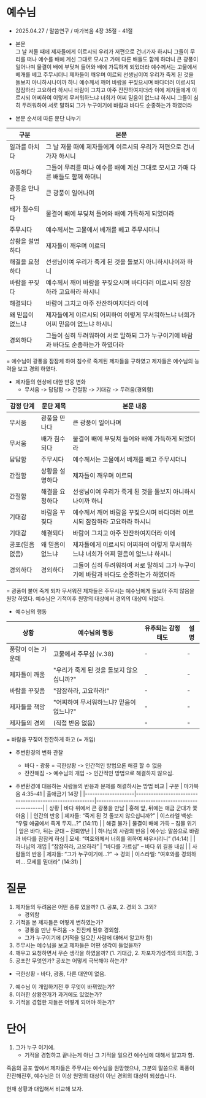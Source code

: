 # 예수님
* 2025.04.27 / 말씀연구 / 마가복음 4장 35절 - 41절 

* 본문  
그 날 저물 때에 제자들에게 이르시되 우리가 저편으로 건너가자 하시니 그들이 무리를 떠나 예수를 배에 계신 그대로 모시고 가매 다른 배들도 함께 하더니 큰 광풍이 일어나며 물결이 배에 부딪쳐 들어와 배에 가득하게 되었더라 예수께서는 고물에서 베개를 베고 주무시더니 제자들이 깨우며 이르되 선생님이여 우리가 죽게 된 것을 돌보지 아니하시나이까 하니 예수께서 깨어 바람을 꾸짖으시며 바다더러 이르시되 잠잠하라 고요하라 하시니 바람이 그치고 아주 잔잔하여지더라 이에 제자들에게 이르시되 어찌하여 이렇게 무서워하느냐 너희가 어찌 믿음이 없느냐 하시니 그들이 심히 두려워하여 서로 말하되 그가 누구이기에 바람과 바다도 순종하는가 하였더라


* 본문 순서에 따른 문단 나누기

| 구분                  | 본문                                                                     |
|------------------------|--------------------------------------------------------------------------|
| 일과를 마치다          | 그 날 저물 때에 제자들에게 이르시되 우리가 저편으로 건너가자 하시니        |
| 이동하다               | 그들이 무리를 떠나 예수를 배에 계신 그대로 모시고 가매 다른 배들도 함께 하더니 |
| 광풍을 만나다          | 큰 광풍이 일어나며                                                        |
| 배가 침수되다          | 물결이 배에 부딪쳐 들어와 배에 가득하게 되었더라                            |
| 주무시다               | 예수께서는 고물에서 베개를 베고 주무시더니                                 |
| 상황을 설명하다        | 제자들이 깨우며 이르되                                                    |
| 해결을 요청하다        | 선생님이여 우리가 죽게 된 것을 돌보지 아니하시나이까 하니                   |
| 바람을 꾸짖다          | 예수께서 깨어 바람을 꾸짖으시며 바다더러 이르시되 잠잠하라 고요하라 하시니   |
| 해결되다               | 바람이 그치고 아주 잔잔하여지더라 이에                                     |
| 왜 믿음이 없느냐       | 제자들에게 이르시되 어찌하여 이렇게 무서워하느냐 너희가 어찌 믿음이 없느냐 하시니 |
| 경외하다              | 그들이 심히 두려워하여 서로 말하되 그가 누구이기에 바람과 바다도 순종하는가 하였더라 |

= 예수님이 광풍을 잠잠케 하여 침수로 죽게된 제자들을 구하였고 제자들은 예수님의 능력을 보고 경외 하였다. 



* 제자들의 현상에 대한 반응 변화
  * 무서움 -> 답답함 -> 간절함 -> 기대감 -> 두려움(경외함) 

| 감정 단계       | 문단 제목           | 본문 내용                                                                 |
|----------------|--------------------|--------------------------------------------------------------------------|
| 무서움          | 광풍을 만나다       | 큰 광풍이 일어나며                                                        |
| 무서움          | 배가 침수되다       | 물결이 배에 부딪쳐 들어와 배에 가득하게 되었더라                            |
| 답답함          | 주무시다            | 예수께서는 고물에서 베개를 베고 주무시더니                                 |
| 간절함          | 상황을 설명하다     | 제자들이 깨우며 이르되                                                    |
| 간절함          | 해결을 요청하다     | 선생님이여 우리가 죽게 된 것을 돌보지 아니하시나이까 하니                   |
| 기대감          | 바람을 꾸짖다       | 예수께서 깨어 바람을 꾸짖으시며 바다더러 이르시되 잠잠하라 고요하라 하시니   |
| 기대감          | 해결되다            | 바람이 그치고 아주 잔잔하여지더라 이에                                     |
| 공포(믿음 없음) | 왜 믿음이 없느냐    | 제자들에게 이르시되 어찌하여 이렇게 무서워하느냐 너희가 어찌 믿음이 없느냐 하시니 |
| 경외하다        | 경외하다            | 그들이 심히 두려워하여 서로 말하되 그가 누구이기에 바람과 바다도 순종하는가 하였더라 |

= 광풍이 불어 죽게 되자 무서워진 제자들은 주무시는 예수님에게 돌보아 주지 않음을 원망 하였다.  예수님은 기적이후 원망의 대상에서 경외의 대상이 되었다.  

* 예수님의 행동
  
| 상황 | 예수님의 행동 | 유추되는 감정태도 | 설명 |
| --- | --- | --- | --- |
| 풍랑이 이는 가운데 | 고물에서 주무심 (v.38) | -| - |
| 제자들이 깨움 | "우리가 죽게 된 것을 돌보지 않으십니까?" | - | - |
| 바람을 꾸짖음 | "잠잠하라, 고요하라!" | - | - |
| 제자들을 책망 | "어찌하여 무서워하느냐? 믿음이 없느냐?" | - | - |
| 제자들의 경외 | (직접 반응 없음) | - | -  |

= 바람을 꾸짖어 잔잔하게 하고 (= 개입) 

* 주변환경의 변화 관찰
  * 바다 - 광풍 = 극한상황 -> 인간적인 방법으론 해결 할 수 없음
  * 잔잔해짐 -> 예수님의 개입 -> 인간적인 방법으로 해결하지 않으심.

* 주변환경에 대응하는 사람들의 반응과 문제를 해결하시는 방법  비교
| 구분               | 마가복음 4:35–41                                        | 출애굽기 14장                                      |
|--------------------|---------------------------------------------------------|----------------------------------------------------|
| 상황               | 바다 위에서 큰 광풍을 만남                              | 홍해 앞, 뒤에는 애굽 군대가 쫓아옴                |
| 인간의 반응        | 제자들: “죽게 된 것 돌보지 않으십니까?”                 | 이스라엘 백성: “우릴 애굽에서 죽게 두지...?” (14:11) |
| 해결 불가          | 물결이 배에 가득 – 침몰 위기                           | 앞은 바다, 뒤는 군대 – 진퇴양난                   |
| 하나님의 사람의 반응 | 예수님: 말씀으로 바람과 바다를 잠잠케 하심              | 모세: “여호와께서 너희를 위하여 싸우시리니” (14:14) |
| 하나님의 개입       | “잠잠하라, 고요하라”                                   | “바다를 가르심” – 바다 위 길을 내심                |
| 사람들의 반응       | 제자들: “그가 누구이기에...?” → 경외                  | 이스라엘: “여호와를 경외하며... 모세를 믿더라” (14:31) |


# 질문 
1. 제자들의 두려움은 어떤 종류 였을까? (1. 공포, 2. 경외 3. 그외?
    * 경외함
2. 기적을 본 제자들은 어떻게 변하였는가?
    * 광풍을 만난 두려움 -> 잔잔케 된후 경외함.   
    * 그가 누구이기에 (기적을 일으킨 사람에 대해서 알고자 함)
3. 주무시는 예수님을 보고 제자들은 어떤 생각이 들었을까?
4. 깨우고 요청하면서 무슨 생각을 하였을까? (1. 기대감, 2. 자포자기성격의 의지함, 3
5. 공포란 무엇인가? 공포는 어떻게 극복해야 하는가?
  * 극한상황 - 바다, 광풍, 다른 대안이 없음. 
7. 예수님 이 개입하기전 후 무엇이 바뀌었는가?
8. 이러한 상황전개가 과거에도 있었는가? 
9. 기적을 경험한 자들은 어떻게 되어야 하는가?

# 단어 
1. 그가 누구 이기에.
    * 기적을 경험하고 끝나는게 아닌 그 기적을 일으킨 예수님에 대해서 알고자 함.
  

죽음의 공포 앞에서 제자들은 주무시는 예수님을 원망했으나, 그분의 말씀으로 폭풍이 잔잔해진후, 예수님은 더 이상 원망의 대상이 아닌 경외의 대상이 되셨습니다. 


현재 상황과 대입해서 비교해 보자.

